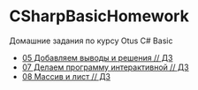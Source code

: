 # CSharpBasicHomework
Домашние задания по курсу Otus C# Basic

* [05 Добавляем выводы и решения // ДЗ](05%20Добавляем%20выводы%20и%20решения)
* [07 Делаем программу интерактивной // ДЗ](07%20Делаем%20программу%20интерактивной)
* [08 Массив и лист // ДЗ](08%20Массив%20и%20лист)
